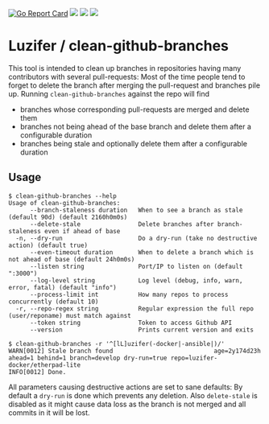 [![Go Report Card](https://goreportcard.com/badge/github.com/Luzifer/clean-github-branches)](https://goreportcard.com/report/github.com/Luzifer/clean-github-branches)
![](https://badges.fyi/github/license/Luzifer/clean-github-branches)
![](https://badges.fyi/github/downloads/Luzifer/clean-github-branches)
![](https://badges.fyi/github/latest-release/Luzifer/clean-github-branches)

# Luzifer / clean-github-branches

This tool is intended to clean up branches in repositories having many contributors with several pull-requests: Most of the time people tend to forget to delete the branch after merging the pull-request and branches pile up. Running `clean-github-branches` against the repo will find

- branches whose corresponding pull-requests are merged and delete them
- branches not being ahead of the base branch and delete them after a configurable duration
- branches being stale and optionally delete them after a configurable duration

## Usage

```console
$ clean-github-branches --help
Usage of clean-github-branches:
      --branch-staleness duration   When to see a branch as stale (default 90d) (default 2160h0m0s)
      --delete-stale                Delete branches after branch-staleness even if ahead of base
  -n, --dry-run                     Do a dry-run (take no destructive action) (default true)
      --even-timeout duration       When to delete a branch which is not ahead of base (default 24h0m0s)
      --listen string               Port/IP to listen on (default ":3000")
      --log-level string            Log level (debug, info, warn, error, fatal) (default "info")
      --process-limit int           How many repos to process concurrently (default 10)
  -r, --repo-regex string           Regular expression the full repo (user/reponame) must match against
      --token string                Token to access Github API
      --version                     Prints current version and exits

$ clean-github-branches -r '^[lL]uzifer(-docker|-ansible|)/'
WARN[0012] Stale branch found                            age=2y174d23h ahead=1 behind=1 branch=develop dry-run=true repo=luzifer-docker/etherpad-lite
INFO[0012] Done.
```

All parameters causing destructive actions are set to sane defaults: By default a `dry-run` is done which prevents any deletion. Also `delete-stale` is disabled as it might cause data loss as the branch is not merged and all commits in it will be lost.
